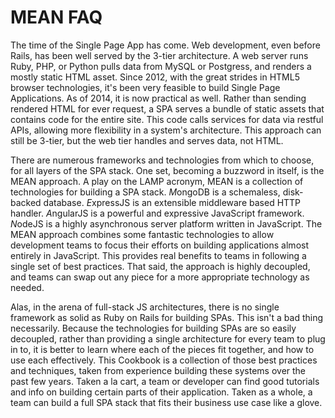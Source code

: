 
# MEAN FAQ

The time of the Single Page App has come. Web development, even before Rails, has been well served by the 3-tier architecture. A web server runs Ruby, PHP, or Python pulls data from MySQL or Postgress, and renders a mostly static HTML asset. Since 2012, with the great strides in HTML5 browser technologies, it's been very feasible to build Single Page Applications. As of 2014, it is now practical as well. Rather than sending rendered HTML for ever request, a SPA serves a bundle of static assets that contains code for the entire site. This code calls services for data via restful APIs, allowing more flexibility in a system's architecture. This approach can still be 3-tier, but the web tier handles and serves data, not HTML.

There are numerous frameworks and technologies from which to choose, for all layers of the SPA stack. One set, becoming a buzzword in itself, is the MEAN approach. A play on the LAMP acronym,  MEAN is a collection of technologies for building a SPA stack. *M*ongoDB is a schemaless, disk-backed database. *E*xpressJS is an extensible middleware based HTTP handler. *A*ngularJS is a powerful and expressive JavaScript framework. *N*odeJS is a highly asynchronous server platform written in JavaScript. The MEAN approach combines some fantastic technologies to allow development teams to focus their efforts on building applications almost entirely in JavaScript. This provides real benefits to teams in following a single set of best practices. That said, the approach is highly decoupled, and teams can swap out any piece for a more appropriate technology as needed.

Alas, in the arena of full-stack JS architectures, there is no single framework as solid as Ruby on Rails for building SPAs. This isn't a bad thing necessarily. Because the technologies for building SPAs are so easily decoupled, rather than providing a single architecture for every team to plug in to, it is better to learn where each of the pieces fit together, and how to use each effectively. This Cookbook is a collection of those best practices and techniques, taken from experience building these systems over the past few years. Taken a la cart, a team or developer can find good tutorials and info on building certain parts of their application. Taken as a whole, a team can build a full SPA stack that fits their business use case like a glove.
